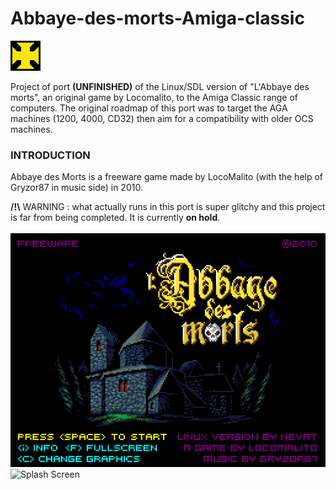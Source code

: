 # Abbaye-des-morts-Amiga-classic

![Cathar Cross](https://raw.githubusercontent.com/astrofra/Abbaye-des-morts-Amiga-classic/master/abbaye.png)

Project of port **(UNFINISHED)** of the Linux/SDL version of "L'Abbaye des morts", an original game by Locomalito, to the Amiga Classic range of computers.
The original roadmap of this port was to target the AGA machines (1200, 4000, CD32) then aim for a compatibility with older OCS machines.

### INTRODUCTION

Abbaye des Morts is a freeware game made by LocoMalito (with the help of Gryzor87 in music side) in 2010.

**/!\\** WARNING : what actually runs in this port is super glitchy and this project is far from being completed.
It is currently **on hold**.<br>
<br>
![Splash Screen](https://raw.githubusercontent.com/astrofra/Abbaye-des-morts-Amiga-classic/master/abbaye_splash.png)
![Splash Screen](https://raw.githubusercontent.com/astrofra/Abbaye-des-morts-Amiga-classic/master/Abbaye_Amiga_OCS_WIP.gif)
